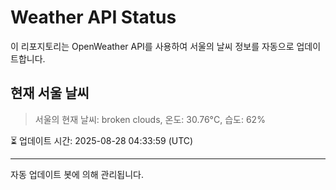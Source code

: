 
# Weather API Status

이 리포지토리는 OpenWeather API를 사용하여 서울의 날씨 정보를 자동으로 업데이트합니다.

## 현재 서울 날씨
> 서울의 현재 날씨: broken clouds, 온도: 30.76°C, 습도: 62%

⏳ 업데이트 시간: 2025-08-28 04:33:59 (UTC)

---
자동 업데이트 봇에 의해 관리됩니다.
